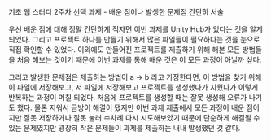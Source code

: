 기초 웹 스터디 2주차 선택 과제 - 배운 점이나 발생한 문제점 간단히 서술

우선 배운 점에 대해 정말 간단하게 적자면 이번 과제를 Unity Hub가 있다는 것을 알게 되었다.
그리고 프로젝트 하나를 만들기 위해서 많은 파일들이 필요하다는 것을 눈으로 직접 확인할 수 있었다. 
이외에도 만들어진 프로젝트를 제출하기 위해 해본 모든 방법들을 처음 해보는 것이기 때문에 이번 과제를 통해 배운 것은 이 모든 과정이 아닐까 싶다.

그리고 발생한 문제점은 제출하는 방법이 a -> b 라고 가정한다면, 이 방법을 찾기 위해 이 파일에 저장해보고, 저 파일에 저장해보고 프로젝트를 생성했다가 지웠다가 이렇게 반복하는 과정이 며칠 되었다.
처음에 프로젝트를 생성할 때는 잘못 생성해 오류가 나기도 했다. 물론 지워서 금방이 해결이 됐지만 이번 과제 제출에서 모든 과정이 배운 점이지만 
잘못 저장하거나 잘못 눌러 수차례 다시 시도해보았기 때문에 단순하게 해결될 수 있는 문제였지만 굉장히 작은 문제들이 과제를 제출하는 내내 발생했던 것 같다.